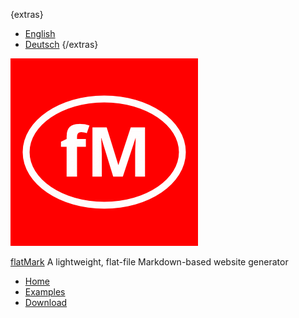 {extras}
- [English](/en)
- [Deutsch](/de)
{/extras}

![Logo](/files/logo.gif)

[flatMark](/de)
A lightweight, flat-file Markdown-based website generator

- [Home](/en/home)
- [Examples](/en/examples)
- [Download](/en/download)